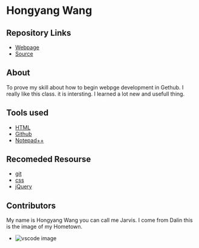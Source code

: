 # Hongyang Wang

## Repository Links

- [Webpage](https://jarvis-wang.github.io/aboutjarvis/.)
- [Source](https://github.com/Jarvis-wang/aboutjarvis)

## About
To prove my skill about how to begin webpge development in Gethub. I really like this class. it is intersting. I learned a lot new and usefull thing. 

## Tools used

- [HTML](https://www.w3schools.com/html/)
- [Github](https://github.com/)
- [Notepad++](https://notepad-plus-plus.org/download/v7.6.2.html)

## Recomeded Resourse
- [git](https://git-scm.com/)
- [css](https://www.w3schools.com/css/)
- [jQuery](https://jquery.com/)

## Contributors
My name is Hongyang Wang you can call me Jarvis. I come from Dalin this is the image of my Hometown.
- ![vscode image](https://www.azamaraclubcruises.com/sites/default/files/heros/dalian-china-1800x1000.jpg)
